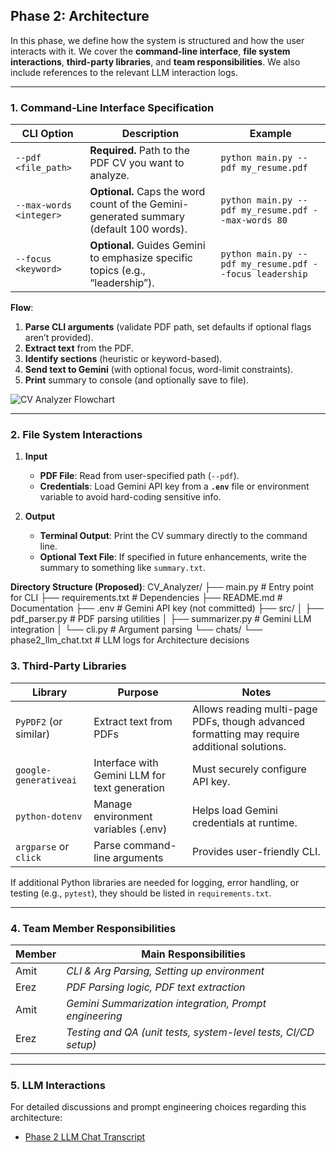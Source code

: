 ## Phase 2: Architecture

In this phase, we define how the system is structured and how the user interacts with it. We cover the **command-line interface**, **file system interactions**, **third-party libraries**, and **team responsibilities**. We also include references to the relevant LLM interaction logs.

---

### 1. Command-Line Interface Specification

| **CLI Option**           | **Description**                                                                        | **Example**                                       |
|--------------------------|----------------------------------------------------------------------------------------|---------------------------------------------------|
| `--pdf <file_path>`      | **Required.** Path to the PDF CV you want to analyze.                                  | `python main.py --pdf my_resume.pdf`             |
| `--max-words <integer>`  | **Optional.** Caps the word count of the Gemini-generated summary (default 100 words). | `python main.py --pdf my_resume.pdf --max-words 80` |
| `--focus <keyword>`      | **Optional.** Guides Gemini to emphasize specific topics (e.g., “leadership”).         | `python main.py --pdf my_resume.pdf --focus leadership` |

**Flow**:
1. **Parse CLI arguments** (validate PDF path, set defaults if optional flags aren’t provided).
2. **Extract text** from the PDF.
3. **Identify sections** (heuristic or keyword-based).
4. **Send text to Gemini** (with optional focus, word-limit constraints).
5. **Print** summary to console (and optionally save to file).



![CV Analyzer Flowchart](image/CV_Analyzer_Flowchart_v1.png "Flowchart showing the overall CV Analyzer process")




---

### 2. File System Interactions

1. **Input**  
   - **PDF File**: Read from user-specified path (`--pdf`).
   - **Credentials**: Load Gemini API key from a **`.env`** file or environment variable to avoid hard-coding sensitive info.
   
2. **Output**  
   - **Terminal Output**: Print the CV summary directly to the command line.
   - **Optional Text File**: If specified in future enhancements, write the summary to something like `summary.txt`.

**Directory Structure (Proposed)**:
CV_Analyzer/ ├── main.py # Entry point for CLI ├── requirements.txt # Dependencies ├── README.md # Documentation ├── .env # Gemini API key (not committed) ├── src/ │ ├── pdf_parser.py # PDF parsing utilities │ ├── summarizer.py # Gemini LLM integration │ └── cli.py # Argument parsing └── chats/ └── phase2_llm_chat.txt # LLM logs for Architecture decisions




### 3. Third-Party Libraries

| **Library**            | **Purpose**                                  | **Notes**                                          |
|------------------------|----------------------------------------------|----------------------------------------------------|
| `PyPDF2` (or similar)  | Extract text from PDFs                      | Allows reading multi-page PDFs, though advanced formatting may require additional solutions. |
| `google-generativeai`  | Interface with Gemini LLM for text generation | Must securely configure API key.                   |
| `python-dotenv`        | Manage environment variables (.env)         | Helps load Gemini credentials at runtime.          |
| `argparse` or `click`  | Parse command-line arguments                | Provides user-friendly CLI.                        |

If additional Python libraries are needed for logging, error handling, or testing (e.g., `pytest`), they should be listed in `requirements.txt`.




---

### 4. Team Member Responsibilities

| **Member**   | **Main Responsibilities**                                      |
|--------------|----------------------------------------------------------------|
| Amit        | *CLI & Arg Parsing, Setting up environment*                    |
| Erez         | *PDF Parsing logic, PDF text extraction*                       |
| Amit        | *Gemini Summarization integration, Prompt engineering*         |
| Erez         | *Testing and QA (unit tests, system-level tests, CI/CD setup)* |



---

### 5. LLM Interactions

For detailed discussions and prompt engineering choices regarding this architecture:

- [Phase 2 LLM Chat Transcript](./chats/phase2_llm_chat.txt)




